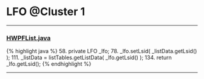 # LFO @Cluster 1

***

### [HWPFList.java](https://searchcode.com/codesearch/view/97384433/)
{% highlight java %}
58. private LFO _lfo;
78.     _lfo.setLsid( _listData.getLsid() );
111.     _listData = listTables.getListData( _lfo.getLsid() );
134.     return _lfo.getLsid();
{% endhighlight %}

***

